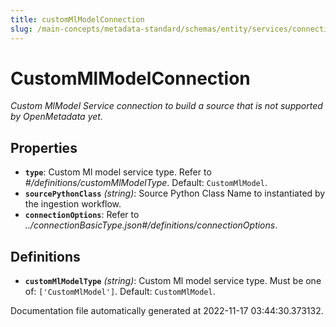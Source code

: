 ```yaml
---
title: customMlModelConnection
slug: /main-concepts/metadata-standard/schemas/entity/services/connections/mlmodel/custommlmodelconnection
---
```


# CustomMlModelConnection

*Custom MlModel Service connection to build a source that is not supported by OpenMetadata yet.*

## Properties

- **`type`**: Custom Ml model service type. Refer to *#/definitions/customMlModelType*. Default: `CustomMlModel`.
- **`sourcePythonClass`** *(string)*: Source Python Class Name to instantiated by the ingestion workflow.
- **`connectionOptions`**: Refer to *../connectionBasicType.json#/definitions/connectionOptions*.
## Definitions

- **`customMlModelType`** *(string)*: Custom Ml model service type. Must be one of: `['CustomMlModel']`. Default: `CustomMlModel`.


Documentation file automatically generated at 2022-11-17 03:44:30.373132.
